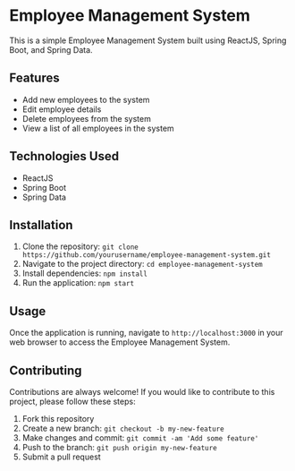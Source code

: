 # Employee Management System

This is a simple Employee Management System built using ReactJS, Spring Boot, and Spring Data.

## Features

- Add new employees to the system
- Edit employee details
- Delete employees from the system
- View a list of all employees in the system

## Technologies Used

- ReactJS
- Spring Boot
- Spring Data

## Installation

1. Clone the repository: `git clone https://github.com/yourusername/employee-management-system.git`
2. Navigate to the project directory: `cd employee-management-system`
3. Install dependencies: `npm install`
4. Run the application: `npm start`

## Usage

Once the application is running, navigate to `http://localhost:3000` in your web browser to access the Employee Management System.

## Contributing

Contributions are always welcome! If you would like to contribute to this project, please follow these steps:

1. Fork this repository
2. Create a new branch: `git checkout -b my-new-feature`
3. Make changes and commit: `git commit -am 'Add some feature'`
4. Push to the branch: `git push origin my-new-feature`
5. Submit a pull request
